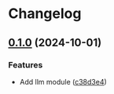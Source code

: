 # Changelog

## [0.1.0](https://github.com/staticaland/daggers/compare/llm-v0.0.1...llm-v0.1.0) (2024-10-01)


### Features

* Add llm module ([c38d3e4](https://github.com/staticaland/daggers/commit/c38d3e4bb7b158e04f36150dd5c3fa194fb54709))
